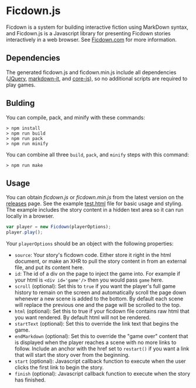 # Ficdown.js

Ficdown is a system for building interactive fiction using MarkDown syntax, and Ficdown.js is a Javascript library for presenting Ficdown stories interactively in a web browser. See [Ficdown.com](http://www.ficdown.com/) for more information.

## Dependencies

The generated ficdown.js and ficdown.min.js include all dependencies ([JQuery](https://jquery.com), [markdown-it](https://github.com/markdown-it/markdown-it), and [core-js](https://github.com/zloirock/core-js)), so no additional scripts are required to play games.

## Bulding

You can compile, pack, and minify with these commands:

```
> npm install
> npm run build
> npm run pack
> npm run minify
```

You can combine all three `build`, `pack`, and `minify` steps with this command:

```
> npm run make
```

## Usage

You can obtain *ficdown.js* or *ficdown.min.js* from the latest version on the [releases](https://github.com/rudism/Ficdown.js/releases) page. See the example [test.html](https://github.com/rudism/Ficdown.js/blob/master/test.html) file for basic usage and styling. The example includes the story content in a hidden text area so it can run locally in a browser.

```javascript
var player = new Ficdown(playerOptions);
player.play();
```

Your `playerOptions` should be an object with the following properties:

- `source`: Your story's ficdown code. Either store it right in the html document, or make an XHR to pull the story content in from an external file, and put its content here.
- `id`: The id of a div on the page to inject the game into. For example if your html is `<div id='game'/>` then you would pass `game` here.
- `scroll` (optional): Set this to `true` if you want the player's full game history to remain on the screen and automatically scroll the page down whenever a new scene is added to the bottom. By default each scene will replace the previous one and the page will be scrolled to the top.
- `html` (optional): Set this to true if your ficdown file contains raw html that you want rendered. By default html will not be rendered.
- `startText` (optional): Set this to override the link text that begins the game.
- `endMarkdown` (optional): Set this to override the "game over" content that is displayed when the player reaches a scene with no more links to follow. Include an anchor with the href set to `restart()` if you want a link that will start the story over from the beginning.
- `start` (optional): Javascript callback function to execute when the user clicks the first link to begin the story.
- `finish` (optional): Javascript callback function to execute when the story has finished.
